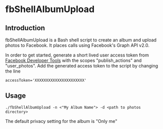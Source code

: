 fbShellAlbumUpload
==============

## Introduction

fbShellAlbumUpload is a Bash shell script to create an album and upload photos to Facebook. It places calls using Facebook's Graph API v2.0.

In order to get started, generate a short lived user access token from [Facebook Developer Tools](https://developers.facebook.com) with the scopes "publish_actions" and "user_photos". Add the generated access token to the script by changing the line

```
accessToken='XXXXXXXXXXXXXXXXXXXXXX'
```

## Usage

```
./fbShellAlbumUpload -n <"My Album Name"> -d <path to photos directory>
```
The default privacy setting for the album is "Only me"